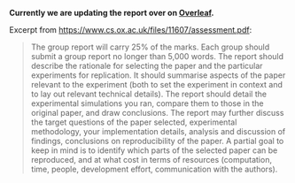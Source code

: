 **Currently we are updating the report over on [Overleaf](https://www.overleaf.com/4391458899tptsptshghhx).**

Excerpt from https://www.cs.ox.ac.uk/files/11607/assessment.pdf:

> The group report will carry 25% of the marks. Each group should submit a group report no longer than 5,000 words. The report should describe the rationale for selecting the paper and the particular experiments for replication. It should summarise aspects of the paper relevant to the experiment (both to set the experiment in context and to lay out relevant technical details). The report should detail the experimental simulations you ran, compare them to those in the original paper, and draw conclusions. The report may further discuss the target questions of the paper selected, experimental methodology, your implementation details, analysis and discussion of findings, conclusions on reproducibility of the paper. A partial goal to keep in mind is to identify which parts of the selected paper can be reproduced, and at what cost in terms of resources (computation, time, people, development effort, communication with the authors).
